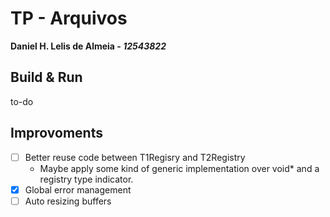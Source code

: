 # TP - Arquivos

**Daniel H. Lelis de Almeia - _12543822_**

## Build & Run

to-do

## Improvoments

- [ ] Better reuse code between T1Regisry and T2Registry
  - Maybe apply some kind of generic implementation over void\* and a registry type indicator.
- [x] Global error management
- [ ] Auto resizing buffers
